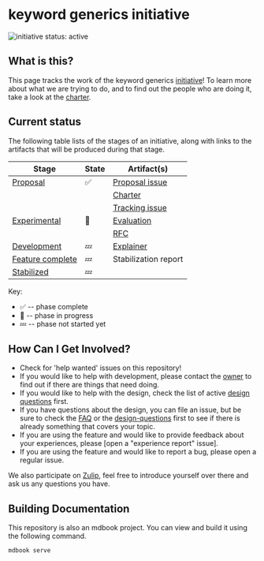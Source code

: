 # keyword generics initiative
<!--

 This is the template for creating an initiative in rust-lang. Be sure to go
 through all sections marked with `**FIX ME**`, and make sure that the text is
 correct, and feel free to replace/remove any part that's not relevant to
 your group.

 Steps to customize:

 * Edit CHARTER.md
 * Replace placeholder text (see below)
 * Remove references to "expermental" and "evaluation" unless you need them
 
  All of the text across all of the initial files uses the same group of
 variables to allow for easy search and replace. They are listed below.

 Example sed command: `sed -i '' 's/keyword generics/Inline ASM/g' ./**/*.md`
 *Note* you need `-i ''` on macOS and just `-i` on Linux.

 * keyword generics -> The display name of your group e.g. "Inline ASM".
 * keyword-generics -> The url slug name of your group used for
   `rust-lang/team` and repo name. e.g. "pg-inline-asm".
 * Zulip -> The name of your chat app e.g. "Zulip".
 * {{CHAT_LINK}} -> The hyperlink to your discussions on the chat app
   e.g. "https://rust-lang.zulipchat.com/#narrow/stream/216763-project-inline-asm".

To get your repo under rust-lang, file an infra issue:
https://github.com/rust-lang/infra-team/issues/new

-->

![initiative status: active](https://img.shields.io/badge/status-active-brightgreen.svg)

## What is this?

This page tracks the work of the keyword generics [initiative]! To learn more about what we are trying to do, and to find out the people who are doing it, take a look at the [charter]. 

[charter]: ./CHARTER.md
[initiative]: https://lang-team.rust-lang.org/initiatives.html

## Current status

The following table lists of the stages of an initiative, along with links to the artifacts that will be produced during that stage.

| Stage                                 | State | Artifact(s) |
| ------------------------------------- | ----- | ----------- |
| [Proposal]                            | ✅    | [Proposal issue](https://github.com/rust-lang/lang-team/) |
|                                       |       | [Charter](./CHARTER.md) |
|                                       |       | [Tracking issue](https://github.com/rust-lang/rust/) |
| [Experimental]                        | 🦀    | [Evaluation](./evaluation.md) |
|                                       |       | [RFC](./RFC.md) |
| [Development]                         | 💤    | [Explainer](./explainer.md) | 
| [Feature complete]                    | 💤    | Stabilization report |
| [Stabilized]                          | 💤    | |

[Proposal]: https://lang-team.rust-lang.org/initiatives/process/stages/proposal.html
[Experimental]: https://lang-team.rust-lang.org/initiatives/process/stages/proposal.html
[Development]: https://lang-team.rust-lang.org/initiatives/process/stages/development.html
[Feature complete]: https://lang-team.rust-lang.org/initiatives/process/stages/feature-complete.html
[Stabilized]: https://lang-team.rust-lang.org/initiatives/process/stages/stabilized.html

Key:

* ✅ -- phase complete
* 🦀 -- phase in progress
* 💤 -- phase not started yet

## How Can I Get Involved?

* Check for 'help wanted' issues on this repository!
* If you would like to help with development, please contact the [owner](./charter.md#membership) to find out if there are things that need doing.
* If you would like to help with the design, check the list of active [design questions](./design-questions/README.md) first. 
* If you have questions about the design, you can file an issue, but be sure to check the [FAQ](./FAQ.md) or the [design-questions](./design-questions/README.md) first to see if there is already something that covers your topic.
* If you are using the feature and would like to provide feedback about your experiences, please [open a "experience report" issue].
* If you are using the feature and would like to report a bug, please open a regular issue.

We also participate on [Zulip][chat-link], feel free to introduce yourself over there and ask us any questions you have.

[open issues]: /issues
[chat-link]: {{CHAT_LINK}}
[team-toml]: https://github.com/rust-lang/team/blob/master/teams/initiative-keyword-generics.toml

## Building Documentation
This repository is also an mdbook project. You can view and build it using the
following command.

```
mdbook serve
```
